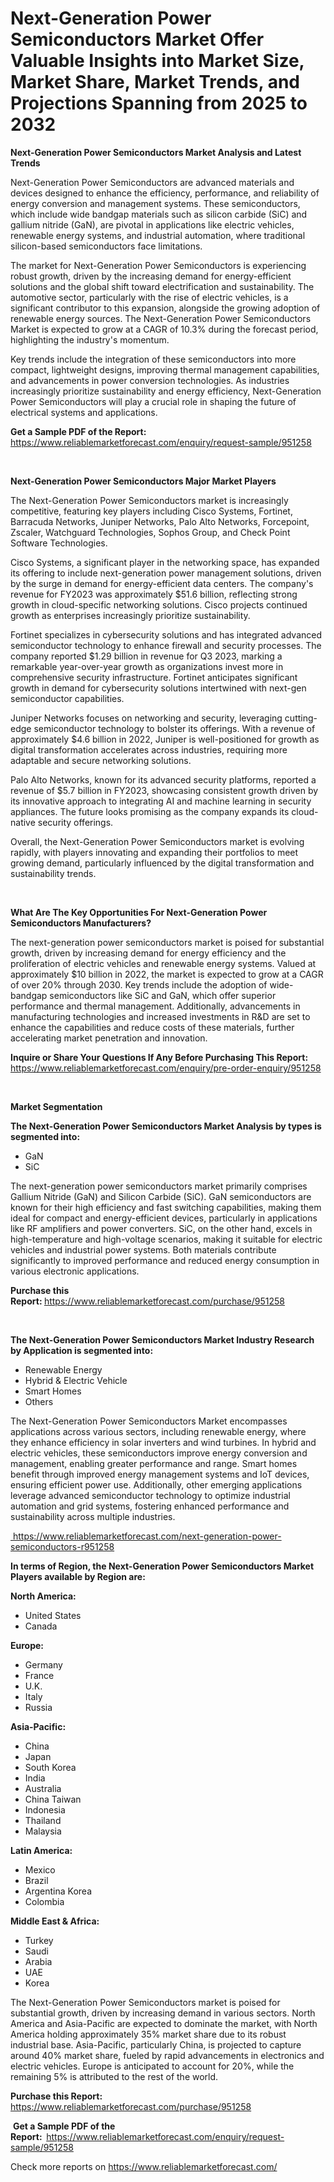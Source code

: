 <p><h1>Next-Generation Power Semiconductors Market Offer Valuable Insights into Market Size, Market Share, Market Trends, and Projections Spanning from 2025 to 2032</h1></p><p><strong>Next-Generation Power Semiconductors Market Analysis and Latest Trends</strong></p>
<p><p>Next-Generation Power Semiconductors are advanced materials and devices designed to enhance the efficiency, performance, and reliability of energy conversion and management systems. These semiconductors, which include wide bandgap materials such as silicon carbide (SiC) and gallium nitride (GaN), are pivotal in applications like electric vehicles, renewable energy systems, and industrial automation, where traditional silicon-based semiconductors face limitations.</p><p>The market for Next-Generation Power Semiconductors is experiencing robust growth, driven by the increasing demand for energy-efficient solutions and the global shift toward electrification and sustainability. The automotive sector, particularly with the rise of electric vehicles, is a significant contributor to this expansion, alongside the growing adoption of renewable energy sources. The Next-Generation Power Semiconductors Market is expected to grow at a CAGR of 10.3% during the forecast period, highlighting the industry's momentum.</p><p>Key trends include the integration of these semiconductors into more compact, lightweight designs, improving thermal management capabilities, and advancements in power conversion technologies. As industries increasingly prioritize sustainability and energy efficiency, Next-Generation Power Semiconductors will play a crucial role in shaping the future of electrical systems and applications.</p></p>
<p><strong>Get a Sample PDF of the Report:&nbsp;</strong> <a href="https://www.reliablemarketforecast.com/enquiry/request-sample/951258?utm_campaign=3097&utm_medium=2&utm_source=Github&utm_content=ia&utm_term=05032025&utm_id=next-generation-power-semiconductors">https://www.reliablemarketforecast.com/enquiry/request-sample/951258</a></p>
<p>&nbsp;</p>
<p><strong>Next-Generation Power Semiconductors Major Market Players</strong></p>
<p><p>The Next-Generation Power Semiconductors market is increasingly competitive, featuring key players including Cisco Systems, Fortinet, Barracuda Networks, Juniper Networks, Palo Alto Networks, Forcepoint, Zscaler, Watchguard Technologies, Sophos Group, and Check Point Software Technologies. </p><p>Cisco Systems, a significant player in the networking space, has expanded its offering to include next-generation power management solutions, driven by the surge in demand for energy-efficient data centers. The company's revenue for FY2023 was approximately $51.6 billion, reflecting strong growth in cloud-specific networking solutions. Cisco projects continued growth as enterprises increasingly prioritize sustainability.</p><p>Fortinet specializes in cybersecurity solutions and has integrated advanced semiconductor technology to enhance firewall and security processes. The company reported $1.29 billion in revenue for Q3 2023, marking a remarkable year-over-year growth as organizations invest more in comprehensive security infrastructure. Fortinet anticipates significant growth in demand for cybersecurity solutions intertwined with next-gen semiconductor capabilities.</p><p>Juniper Networks focuses on networking and security, leveraging cutting-edge semiconductor technology to bolster its offerings. With a revenue of approximately $4.6 billion in 2022, Juniper is well-positioned for growth as digital transformation accelerates across industries, requiring more adaptable and secure networking solutions.</p><p>Palo Alto Networks, known for its advanced security platforms, reported a revenue of $5.7 billion in FY2023, showcasing consistent growth driven by its innovative approach to integrating AI and machine learning in security appliances. The future looks promising as the company expands its cloud-native security offerings.</p><p>Overall, the Next-Generation Power Semiconductors market is evolving rapidly, with players innovating and expanding their portfolios to meet growing demand, particularly influenced by the digital transformation and sustainability trends.</p></p>
<p>&nbsp;</p>
<p><strong>What Are The Key Opportunities For Next-Generation Power Semiconductors Manufacturers?</strong></p>
<p><p>The next-generation power semiconductors market is poised for substantial growth, driven by increasing demand for energy efficiency and the proliferation of electric vehicles and renewable energy systems. Valued at approximately $10 billion in 2022, the market is expected to grow at a CAGR of over 20% through 2030. Key trends include the adoption of wide-bandgap semiconductors like SiC and GaN, which offer superior performance and thermal management. Additionally, advancements in manufacturing technologies and increased investments in R&D are set to enhance the capabilities and reduce costs of these materials, further accelerating market penetration and innovation.</p></p>
<p><strong>Inquire or Share Your Questions If Any Before Purchasing This Report:</strong> <a href="https://www.reliablemarketforecast.com/enquiry/pre-order-enquiry/951258?utm_campaign=3097&utm_medium=2&utm_source=Github&utm_content=ia&utm_term=05032025&utm_id=next-generation-power-semiconductors">https://www.reliablemarketforecast.com/enquiry/pre-order-enquiry/951258</a></p>
<p>&nbsp;</p>
<p><strong>Market Segmentation</strong></p>
<p><strong>The Next-Generation Power Semiconductors Market Analysis by types is segmented into:</strong></p>
<p><ul><li>GaN</li><li>SiC</li></ul></p>
<p><p>The next-generation power semiconductors market primarily comprises Gallium Nitride (GaN) and Silicon Carbide (SiC). GaN semiconductors are known for their high efficiency and fast switching capabilities, making them ideal for compact and energy-efficient devices, particularly in applications like RF amplifiers and power converters. SiC, on the other hand, excels in high-temperature and high-voltage scenarios, making it suitable for electric vehicles and industrial power systems. Both materials contribute significantly to improved performance and reduced energy consumption in various electronic applications.</p></p>
<p><strong>Purchase this Report:&nbsp;</strong><a href="https://www.reliablemarketforecast.com/purchase/951258?utm_campaign=3097&utm_medium=2&utm_source=Github&utm_content=ia&utm_term=05032025&utm_id=next-generation-power-semiconductors">https://www.reliablemarketforecast.com/purchase/951258</a></p>
<p>&nbsp;</p>
<p><strong>The Next-Generation Power Semiconductors Market Industry Research by Application is segmented into:</strong></p>
<p><ul><li>Renewable Energy</li><li>Hybrid & Electric Vehicle</li><li>Smart Homes</li><li>Others</li></ul></p>
<p><p>The Next-Generation Power Semiconductors Market encompasses applications across various sectors, including renewable energy, where they enhance efficiency in solar inverters and wind turbines. In hybrid and electric vehicles, these semiconductors improve energy conversion and management, enabling greater performance and range. Smart homes benefit through improved energy management systems and IoT devices, ensuring efficient power use. Additionally, other emerging applications leverage advanced semiconductor technology to optimize industrial automation and grid systems, fostering enhanced performance and sustainability across multiple industries.</p></p>
<p><a href="https://www.reliablemarketforecast.com/next-generation-power-semiconductors-r951258?utm_campaign=3097&utm_medium=2&utm_source=Github&utm_content=ia&utm_term=05032025&utm_id=next-generation-power-semiconductors">&nbsp;https://www.reliablemarketforecast.com/next-generation-power-semiconductors-r951258</a></p>
<p><strong>In terms of Region, the Next-Generation Power Semiconductors Market Players available by Region are:</strong></p>
<p>
    <p> <strong> North America: </strong>
        <ul>
            <li>United States</li>
            <li>Canada</li>
        </ul>
        </p> 
    <p> <strong> Europe: </strong>
        <ul>
            <li>Germany</li>
            <li>France</li>
            <li>U.K.</li>
            <li>Italy</li>
            <li>Russia</li>
        </ul>
        </p> 
    <p> <strong> Asia-Pacific: </strong>
        <ul>
            <li>China</li>
            <li>Japan</li>
            <li>South Korea</li>
            <li>India</li>
            <li>Australia</li>
            <li>China Taiwan</li>
            <li>Indonesia</li>
            <li>Thailand</li>
            <li>Malaysia</li>
        </ul>
        </p> 
    <p> <strong> Latin America: </strong>
        <ul>
            <li>Mexico</li>
            <li>Brazil</li>
            <li>Argentina Korea</li>
            <li>Colombia</li>
        </ul>
        </p> 
    <p> <strong> Middle East & Africa: </strong>
        <ul>
            <li>Turkey</li>
            <li>Saudi</li>
            <li>Arabia</li>
            <li>UAE</li>
            <li>Korea</li>
        </ul>
    </p>
    </p>
<p><p>The Next-Generation Power Semiconductors market is poised for substantial growth, driven by increasing demand in various sectors. North America and Asia-Pacific are expected to dominate the market, with North America holding approximately 35% market share due to its robust industrial base. Asia-Pacific, particularly China, is projected to capture around 40% market share, fueled by rapid advancements in electronics and electric vehicles. Europe is anticipated to account for 20%, while the remaining 5% is attributed to the rest of the world.</p></p>
<p><strong>Purchase this Report: </strong><a href="https://www.reliablemarketforecast.com/purchase/951258?utm_campaign=3097&utm_medium=2&utm_source=Github&utm_content=ia&utm_term=05032025&utm_id=next-generation-power-semiconductors">https://www.reliablemarketforecast.com/purchase/951258</a></p>
<p>&nbsp;<strong>Get a Sample PDF of the Report:&nbsp;&nbsp;</strong><a href="https://www.reliablemarketforecast.com/enquiry/request-sample/951258?utm_campaign=3097&utm_medium=2&utm_source=Github&utm_content=ia&utm_term=05032025&utm_id=next-generation-power-semiconductors">https://www.reliablemarketforecast.com/enquiry/request-sample/951258</a></p>
<p><strong></strong></p>
<p>Check more reports on <a href="https://www.reliablemarketforecast.com/?utm_campaign=3097&utm_medium=2&utm_source=Github&utm_content=ia&utm_term=05032025&utm_id=next-generation-power-semiconductors">https://www.reliablemarketforecast.com/</a></p>